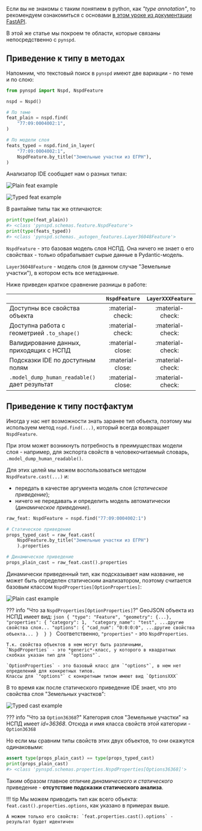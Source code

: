Если вы не знакомы с таким понятием в python, как *"type annotation"*, 
то рекомендуем ознакомиться с основами [в этом уроке из документации FastAPI](https://fastapi.tiangolo.com/it/python-types/#add-types).

В этой же статье мы покроем те области, которые связаны непосредственно с `pynspd`.

## Приведение к типу в методах

Напомним, что текстовый поиск в `pynspd` имеют две вариации - по теме и по слою:

```python
from pynspd import Nspd, NspdFeature

nspd = Nspd()

# По теме
feat_plain = nspd.find(
    "77:09:0004002:1", 
)

# По модели слоя
feats_typed = nspd.find_in_layer(
    "77:09:0004002:1", 
    NspdFeature.by_title("Земельные участки из ЕГРН"),
)
```

Анализатор IDE сообщает нам о разных типах:

![Plain feat example](../assets/feat_plain.png)

![Typed feat example](../assets/feat_typed.png)

В рантайме типы так же отличаются:

```python
print(type(feat_plain))
#> <class 'pynspd.schemas.feature.NspdFeature'>
print(type(feats_typed))
#> <class 'pynspd.schemas._autogen_features.Layer36048Feature'>
```

`NspdFeature` - это базовая модель слоя НСПД. Она ничего не знает о его свойствах - только обрабатывает сырые данные в Pydantic-модель.

`Layer36048Feature` - модель слоя (в данном случае "Земельные участки"), в котором есть все метаданные.

Ниже приведен краткое сравнение разницы в работе:

|                                                       | `NspdFeature`    | `LayerXXXFeature` |
| ----------------------------------------------------- | :--------------: | :---------------: |
| Доступны все свойства объекта                         | :material-check: | :material-check:  |
| Доступна работа с геометрией `.to_shape()`            | :material-check: | :material-check:  |
| Валидирование данных, приходящих с НСПД               | :material-close: | :material-check:  |
| Подсказки IDE по доступным полям                      | :material-close: | :material-check:  |
| `.model_dump_human_readable()` дает результат         | :material-close: | :material-check:  |


## Приведение к типу постфактум

Иногда у нас нет возможности знать заранее тип объекта, 
поэтому мы используем метод `nspd.find(...)`, который всегда возвращает `NspdFeature`.

При этом может возникнуть потребность в преимуществах модели слоя - например, для экспорта свойств в человекочитаемый словарь, `.model_dump_human_readable()`.

Для этих целей мы можем воспользоваться методом `NspdFeature.cast(...)` и:

- передать в качестве аргумента модель слоя (*статическое приведение*); 
- ничего не передавать и определить модель автоматически (*динамическое приведение*). 

```python
raw_feat: NspdFeature = nspd.find("77:09:0004002:1")

# Статическое приведение
props_typed_cast = raw_feat.cast(
    NspdFeature.by_title("Земельные участки из ЕГРН")
    ).properties

# Динамическое приведение
props_plain_cast = raw_feat.cast().properties
```

Динамически приведенный тип, как подсказывает нам название, не может быть определен статическим анализатором,
поэтому считается базовым классом `NspdProperties[OptionProperties]`:

![Plain cast example](../assets/cast_plain.png)

??? info "Что за `NspdProperties[OptionProperties]`?"
    GeoJSON объекта из НСПД имеет вид:
    ```json
    {
        "type": "Feature",
        "geometry": {...},
        "properties": {
            "category": 1, 
            "category_name": "test",
            ...другие свойства слоя...
            "options": {
                "cad_num": "0:0:0:0",
                ...другие свойства объекта...
            } 
        }
    }
    ```
    Соответственно, `"properties"` - это `NspdProperties`. 

    Т.к. свойства объектов в нем могут быть различными, 
    `NspdProperties` - это *generic*-класс, у которого в квадратных скобках указан тип для `"options"`.

    `OptionProperties` - это базовый класс для `"options"`, в нем нет определений для конкретных типов. 
    Классы для `"options"` с конкретным типом имеют вид `OptionsXXX`

В то время как после статического приведение IDE знает, что это свойства слоя "Земельных участков":

![Typed cast example](../assets/cast_typed.png)

??? info "Что за `Option36368`?"
    Категория слоя "Земельные участки" на НСПД имеет *id=36368*. Отсюда и имя класса свойств этой категории - `Option36368`

Но если мы сравним типы свойств этих двух объектов, то они окажутся одинаковыми:

```python
assert type(props_plain_cast) == type(props_typed_cast)
print(props_plain_cast)
#> <class 'pynspd.schemas.properties.NspdProperties[Options36368]'>
```

Таким образом главное отличие *динамического* и *статического* приведение - **отсутствие подсказки статического анализа**.

!!! tip
    Мы можем приводить тип как всего объекта: `feat.cast().properties.options`, как указано в примерах выше.

    А можем только его свойств: `feat.properties.cast().options` - результат будет идентичен